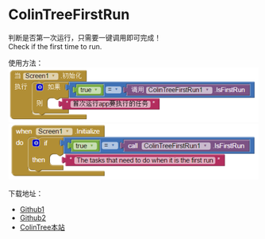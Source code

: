 # ColinTreeFirstRun

判断是否第一次运行，只需要一键调用即可完成！  
Check if the first time to run.

使用方法：  
![](img/ColinTreeFirstRun/zhCN.png)  
![](img/ColinTreeFirstRun/en.png)  

下载地址：
* [Github1](aix/cn.colintree.aix.ColinTreeFirstRun.aix)
* [Github2](https://raw.githubusercontent.com/OpenSourceAIX/ColinTreeFirstRun/master/cn.colintree.aix.ColinTreeFirstRun.aix)
* [ColinTree本站](http://down.colintree.cn/colintree/cn.colintree.aix.ColinTreeFirstRun.aix)